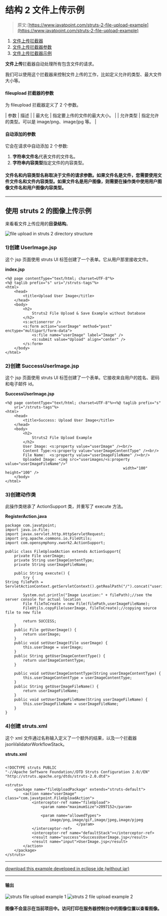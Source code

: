 # 结构 2 文件上传示例

> 原文:[https://www.javatpoint.com/struts-2-file-upload-example](https://www.javatpoint.com/struts-2-file-upload-example)

1.  [文件上传拦截器](#)
2.  [文件上传拦截器参数](#)
3.  [文件上传拦截器示例](#)

**文件上传**拦截器自动处理所有包含文件的请求。

我们可以使用这个拦截器来控制文件上传的工作，比如定义允许的类型、最大文件大小等。

#### fileupload 拦截器的参数

为 fileupload 拦截器定义了 2 个参数。

| 参数 | 描述 |
| 最大化 | 指定要上传的文件的最大大小。 |
| 允许类型 | 指定允许的类型。可以是 image/png、image/jpg 等。 |

#### 自动添加的参数

它会在请求中自动添加 2 个参数:

1.  **字符串文件名**代表文件的文件名。
2.  **字符串内容类型**指定文件的内容类型。

#### 文件名和内容类型名称取决于文件的请求参数。如果文件名是文件，您需要使用文件文件名和文件内容类型。如果文件名是用户图像，则需要在操作类中使用用户图像文件名和用户图像内容类型。

* * *

## 使用 struts 2 的图像上传示例

来看看文件上传应用的**目录结构**。

![file upload in struts 2 directory structure](../Images/9e6909928cd16322d839acf8a2914d51.png)

### 1)创建 UserImage.jsp

这个 jsp 页面使用 struts UI 标签创建了一个表单。它从用户那里接收文件。

**index.jsp**

```
<%@ page contentType="text/html; charset=UTF-8"%>
<%@ taglib prefix="s" uri="/struts-tags"%>
<html>
	<head>
		<title>Upload User Image</title>
	</head>
	<body>
		<h2>
			Struts2 File Upload & Save Example without Database
		</h2>
		<s:actionerror />
		<s:form action="userImage" method="post" enctype="multipart/form-data">
			<s:file name="userImage" label="Image" />
			<s:submit value="Upload" align="center" />
		</s:form>
	</body>
</html>

```

### 2)创建 SuccessUserImage.jsp

这个 jsp 页面使用 struts UI 标签创建了一个表单。它接收来自用户的姓名、密码和电子邮件 id。

**SuccessUserImage.jsp**

```
<%@ page contentType="text/html; charset=UTF-8"%><%@ taglib prefix="s"
	uri="/struts-tags"%>
<html>
	<head>
		<title>Success: Upload User Image</title>
	</head>
	<body>
		<h2>
			Struts2 File Upload Example
		</h2>
		User Image:	<s:property value="userImage" /><br/>
		Content Type:<s:property value="userImageContentType" /><br/>
		File Name:	<s:property value="userImageFileName" /><br/>
		Uploaded Image:	<img src="userimages/<s:property value="userImageFileName"/>" 
                                                     width="100" height="100" />
	</body>
</html>

```

### 3)创建动作类

此操作类继承了 ActionSupport 类，并重写了 execute 方法。

**RegisterAction.java**

```
package com.javatpoint;
import java.io.File;
import javax.servlet.http.HttpServletRequest;
import org.apache.commons.io.FileUtils;
import com.opensymphony.xwork2.ActionSupport;

public class FileUploadAction extends ActionSupport{
	private File userImage;
	private String userImageContentType;
	private String userImageFileName;

	public String execute() {
		try {
String filePath = ServletActionContext.getServletContext().getRealPath("/").concat("userimages");

		System.out.println("Image Location:" + filePath);//see the server console for actual location
		File fileToCreate = new File(filePath,userImageFileName);
		FileUtils.copyFile(userImage, fileToCreate);//copying source file to new file

		return SUCCESS;
	}
	public File getUserImage() {
		return userImage;
	}
	public void setUserImage(File userImage) {
		this.userImage = userImage;
	}
	public String getUserImageContentType() {
		return userImageContentType;
	}

	public void setUserImageContentType(String userImageContentType) {
		this.userImageContentType = userImageContentType;
	}
	public String getUserImageFileName() {
		return userImageFileName;
	}
	public void setUserImageFileName(String userImageFileName) {
		this.userImageFileName = userImageFileName;
	}
}

```

### 4)创建 struts.xml

这个 xml 文件通过名称输入定义了一个额外的结果，以及一个拦截器 jsonValidatorWorkflowStack。

**struts.xml**

```

<!DOCTYPE struts PUBLIC
"-//Apache Software Foundation//DTD Struts Configuration 2.0//EN"
"http://struts.apache.org/dtds/struts-2.0.dtd">

<struts>
	<package name="fileUploadPackage" extends="struts-default">
		<action name="userImage" class="com.javatpoint.FileUploadAction">
			<interceptor-ref name="fileUpload">
				<param name="maximumSize">2097152</param>

				<param name="allowedTypes">
					image/png,image/gif,image/jpeg,image/pjpeg
                                </param>
			</interceptor-ref>
			<interceptor-ref name="defaultStack"></interceptor-ref>
			<result name="success">SuccessUserImage.jsp</result>
			<result name="input">UserImage.jsp</result>
		</action>
	</package>
</struts>

```

* * *

[download this example developed in eclipse ide (without jar)](https://static.javatpoint.com/src/st/eclipse/fileupload.zip)

* * *

#### 输出

![struts file upload example 1](../Images/4dcf238b1fd994ce125d6781bf5e5e8a.png) ![struts 2 file upload example 2](../Images/a9c642fa1f448e78c444dffde0a91a78.png)

#### 图像不会显示在当前项目中。访问打印在服务器控制台中的图像位置以查看图像。